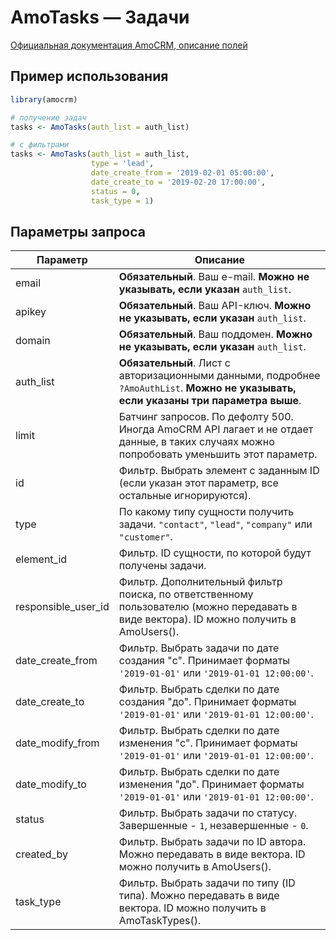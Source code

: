 # AmoTasks — Задачи

[Официальная документация AmoCRM, описание полей](https://www.amocrm.ru/developers/content/api/tasks)

## Пример использования

```r
library(amocrm)

# получение задач
tasks <- AmoTasks(auth_list = auth_list)

# с фильтрами
tasks <- AmoTasks(auth_list = auth_list,
                  type = 'lead',
                  date_create_from = '2019-02-01 05:00:00',
                  date_create_to = '2019-02-20 17:00:00',
                  status = 0,
                  task_type = 1)
```

## Параметры запроса

Параметр | Описание
 --- | ---
email | **Обязательный**. Ваш e-mail. **Можно не указывать, если указан** `auth_list`.
apikey | **Обязательный**. Ваш API-ключ. **Можно не указывать, если указан** `auth_list`.
domain | **Обязательный**. Ваш поддомен. **Можно не указывать, если указан** `auth_list`.
auth_list | **Обязательный**. Лист с авторизационными данными, подробнее `?AmoAuthList`. **Можно не указывать, если указаны три параметра выше**.
limit | Батчинг запросов. По дефолту 500. Иногда AmoCRM API лагает и не отдает данные, в таких случаях можно попробовать уменьшить этот параметр.
id | Фильтр. Выбрать элемент с заданным ID (если указан этот параметр, все остальные игнорируются).
type | По какому типу сущности получить задачи. `"contact"`, `"lead"`, `"company"` или `"customer"`.
element_id | Фильтр. ID сущности, по которой будут получены задачи.
responsible_user_id | Фильтр. Дополнительный фильтр поиска, по ответственному пользователю (можно передавать в виде вектора). ID можно получить в AmoUsers().
date_create_from | Фильтр. Выбрать задачи по дате создания "c". Принимает форматы `'2019-01-01'` или `'2019-01-01 12:00:00'`.
date_create_to | Фильтр. Выбрать сделки по дате создания "до". Принимает форматы `'2019-01-01'` или `'2019-01-01 12:00:00'`.
date_modify_from | Фильтр. Выбрать сделки по дате изменения "c". Принимает форматы `'2019-01-01'` или `'2019-01-01 12:00:00'`.
date_modify_to | Фильтр. Выбрать сделки по дате изменения "до". Принимает форматы `'2019-01-01'` или `'2019-01-01 12:00:00'`.
status | Фильтр. Выбрать задачи по статусу. Завершенные - `1`, незавершенные - `0`.
created_by | Фильтр. Выбрать задачи по ID автора. Можно передавать в виде вектора. ID можно получить в AmoUsers().
task_type | Фильтр. Выбрать задачи по типу (ID типа). Можно передавать в виде вектора. ID можно получить в AmoTaskTypes().

